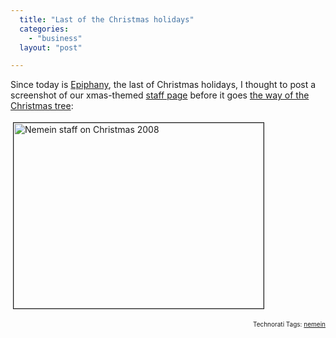 ```yaml
---
  title: "Last of the Christmas holidays"
  categories: 
    - "business"
  layout: "post"

---
```

<p>
Since today is <a href="http://en.wikipedia.org/wiki/Epiphany_(holiday)">Epiphany</a>, the last of Christmas holidays, I thought to post a screenshot of our xmas-themed <a href="http://nemein.com/en/people/">staff page</a> before it goes <a href="http://www.hs.fi/kaupunki/artikkeli/YTV+ker%C3%A4%C3%A4+joulukuuset+maksutta+asiakaskiinteist%C3%B6ilt%C3%A4/1135242534999">the way of the Christmas tree</a>:
</p><p>
<a href="https://s3.eu-central-1.amazonaws.com/bergie-iki-fi/nemein-staff-xmas-2008.png"><img src="https://s3.eu-central-1.amazonaws.com/bergie-iki-fi/nemein-staff-xmas-2008-tm.jpg" height="297" width="400" border="1" hspace="4" vspace="4" alt="Nemein staff on Christmas 2008" title="Nemein staff on Christmas 2008" /></a>
</p>
<p style="text-align:right;font-size:10px;">Technorati Tags: <a href="http://www.technorati.com/tag/nemein" rel="tag">nemein</a></p>
